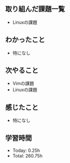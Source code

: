 ## 取り組んだ課題一覧
- Linuxの課題
## わかったこと
- 特になし
## 次やること
- Vimの課題
- Linuxの課題
## 感じたこと
- 特になし
## 学習時間
- Today: 0.25h
- Total: 260.75h
